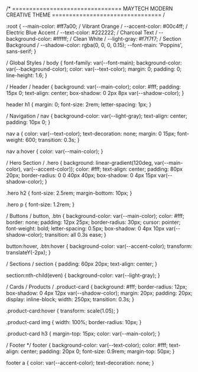 /* ================================
   MAYTECH MODERN CREATIVE THEME
   ================================ /

:root {
  --main-color: #ff7a00;       / Vibrant Orange /
  --accent-color: #00c4ff;     / Electric Blue Accent /
  --text-color: #222222;       / Charcoal Text /
  --background-color: #ffffff; / Clean White /
  --light-gray: #f7f7f7;       / Section Background /
  --shadow-color: rgba(0, 0, 0, 0.15);
  --font-main: 'Poppins', sans-serif;
}

/ Global Styles /
body {
  font-family: var(--font-main);
  background-color: var(--background-color);
  color: var(--text-color);
  margin: 0;
  padding: 0;
  line-height: 1.6;
}

/ Header /
header {
  background: var(--main-color);
  color: #fff;
  padding: 15px 0;
  text-align: center;
  box-shadow: 0 2px 8px var(--shadow-color);
}

header h1 {
  margin: 0;
  font-size: 2rem;
  letter-spacing: 1px;
}

/ Navigation /
nav {
  background-color: var(--light-gray);
  text-align: center;
  padding: 10px 0;
}

nav a {
  color: var(--text-color);
  text-decoration: none;
  margin: 0 15px;
  font-weight: 600;
  transition: 0.3s;
}

nav a:hover {
  color: var(--main-color);
}

/ Hero Section /
.hero {
  background: linear-gradient(120deg, var(--main-color), var(--accent-color));
  color: #fff;
  text-align: center;
  padding: 80px 20px;
  border-radius: 0 0 40px 40px;
  box-shadow: 0 4px 15px var(--shadow-color);
}

.hero h2 {
  font-size: 2.5rem;
  margin-bottom: 10px;
}

.hero p {
  font-size: 1.2rem;
}

/ Buttons /
button, .btn {
  background-color: var(--main-color);
  color: #fff;
  border: none;
  padding: 12px 25px;
  border-radius: 30px;
  cursor: pointer;
  font-weight: bold;
  letter-spacing: 0.5px;
  box-shadow: 0 4px 10px var(--shadow-color);
  transition: all 0.3s ease;
}

button:hover, .btn:hover {
  background-color: var(--accent-color);
  transform: translateY(-2px);
}

/ Sections /
section {
  padding: 60px 20px;
  text-align: center;
}

section:nth-child(even) {
  background-color: var(--light-gray);
}

/ Cards / Products /
.product-card {
  background: #fff;
  border-radius: 12px;
  box-shadow: 0 4px 12px var(--shadow-color);
  margin: 20px;
  padding: 20px;
  display: inline-block;
  width: 250px;
  transition: 0.3s;
}

.product-card:hover {
  transform: scale(1.05);
}

.product-card img {
  width: 100%;
  border-radius: 10px;
}

.product-card h3 {
  margin-top: 15px;
  color: var(--main-color);
}

/ Footer */
footer {
  background-color: var(--text-color);
  color: #fff;
  text-align: center;
  padding: 20px 0;
  font-size: 0.9rem;
  margin-top: 50px;
}

footer a {
  color: var(--accent-color);
  text-decoration: none;
}
